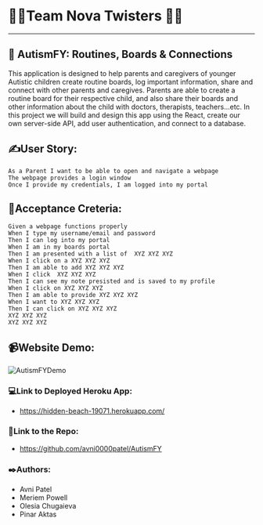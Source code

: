 # 👩‍💻Team Nova Twisters 👩‍💻

---

## 🏫 AutismFY: Routines, Boards & Connections

This application is designed to help parents and caregivers of younger Autistic children create routine boards, log important information, share and connect with other parents and caregives. Parents are able to create a routine board for their respective child, and also share their boards and other information about the child with doctors, therapists, teachers...etc. In this project we will build and design this app using the React, create our own server-side API, add user authentication, and connect to a database.

## ✍️User Story:

```
As a Parent I want to be able to open and navigate a webpage
The webpage provides a login window
Once I provide my credentials, I am logged into my portal
```

## 📑Acceptance Creteria:

```
Given a webpage functions properly
When I type my username/email and password
Then I can log into my portal
When I am in my boards portal
Then I am presented with a list of  XYZ XYZ XYZ
When I click on a XYZ XYZ XYZ
Then I am able to add XYZ XYZ XYZ
When I click  XYZ XYZ XYZ
Then I can see my note presisted and is saved to my profile
When I click on XYZ XYZ XYZ
Then I am able to provide XYZ XYZ XYZ
When I want to XYZ XYZ XYZ
Then I can click on XYZ XYZ XYZ
XYZ XYZ XYZ
XYZ XYZ XYZ
```

## 📹Website Demo:

![AutismFYDemo](/assets/)

### 💻Link to Deployed Heroku App:

- https://hidden-beach-19071.herokuapp.com/

### 📂Link to the Repo:

- https://github.com/avni0000patel/AutismFY

### ✒️Authors:

- Avni Patel
- Meriem Powell
- Olesia Chugaieva
- Pinar Aktas
